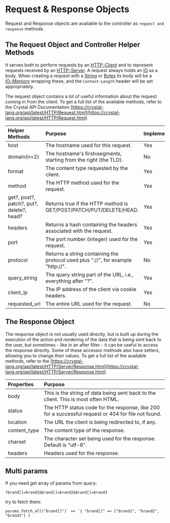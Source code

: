 # Request & Response Objects

Request and Response objects are available to the controller as `request and response` methods.

## The Request Object and Controller Helper Methods

It serves both to perform requests by an [HTTP::Client](https://crystal-lang.org/api/latest/HTTP/Client.html) and to represent requests received by an [HTTP::Server](https://crystal-lang.org/api/latest/HTTP/Server.html). A request always holds an [IO](https://crystal-lang.org/api/latest/IO.html) as a body. When creating a request with a [String](https://crystal-lang.org/api/latest/String.html) or [Bytes](https://crystal-lang.org/api/latest/Bytes.html) its body will be a [IO::Memory](https://crystal-lang.org/api/latest/IO/Memory.html) wrapping these, and the `Content-Length` header will be set appropriately.

The request object contains a lot of useful information about the request coming in from the client. To get a full list of the available methods, refer to the Crystal API Documentation [https://crystal-lang.org/api/latest/HTTP/Request.html](https://crystal-lang.org/api/latest/HTTP/Request.html)

| Helper Methods | Purpose | Implemented? |
| :--- | :--- | :--- |
| host | The hostname used for this request. | Yes |
| domain\(n=2\) | The hostname's first`n`segments, starting from the right \(the TLD\). | No |
| format | The content type requested by the client. | Yes |
| method | The HTTP method used for the request. | Yes |
| get?, post?, patch?, put?, delete?, head? | Returns true if the HTTP method is GET/POST/PATCH/PUT/DELETE/HEAD. | Yes |
| headers | Returns a hash containing the headers associated with the request. | Yes |
| port | The port number \(integer\) used for the request. | Yes |
| protocol | Returns a string containing the protocol used plus "://", for example "http://". | No |
| query\_string | The query string part of the URL, i.e., everything after "?". | Yes |
| client\_ip | The IP address of the client via cookie headers. | Yes |
| requested\_url | The entire URL used for the request. | No |

## The Response Object

The response object is not usually used directly, but is built up during the execution of the action and rendering of the data that is being sent back to the user, but sometimes - like in an after filter - it can be useful to access the response directly. Some of these accessor methods also have setters, allowing you to change their values. To get a full list of the available methods, refer to the [https://crystal-lang.org/api/latest/HTTP/Server/Response.html](https://crystal-lang.org/api/latest/HTTP/Server/Response.html)

| Properties | Purpose |
| :--- | :--- |
| body | This is the string of data being sent back to the client. This is most often HTML. |
| status | The HTTP status code for the response, like 200 for a successful request or 404 for file not found. |
| location | The URL the client is being redirected to, if any. |
| content\_type | The content type of the response. |
| charset | The character set being used for the response. Default is "utf-8". |
| headers | Headers used for the response. |

## Multi params

If you need get array of params from query:
```
?brand[]=brand1&brand[]=brand2&brand[]=brand3
```

try to fetch them:
```
params.fetch_all("brand[]")` => `{ "brand[]" => ["brand1", "brand2", "brand3"] }
```
